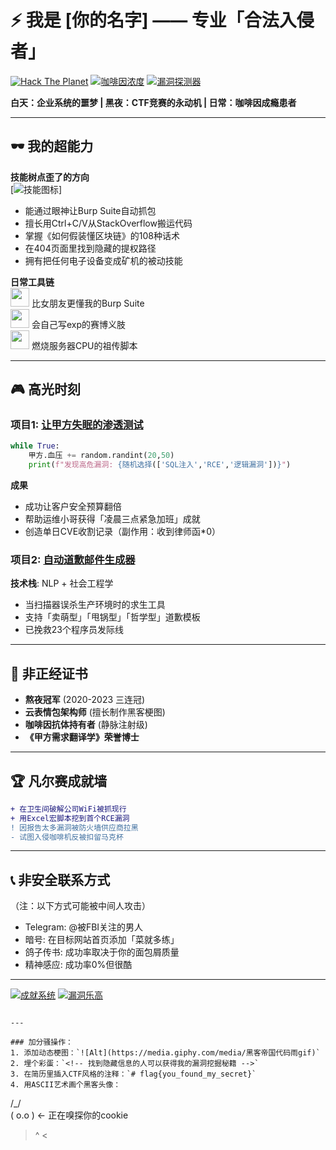# ⚡ 我是 [你的名字] —— 专业「合法入侵者」

[![Hack The Planet](https://img.shields.io/badge/人生信条-Hack_The_Planet-ff69b4)](https://imgflip.com/i/8f4p1q)
[![咖啡因浓度](https://img.shields.io/badge/当前状态-咖啡因过量-critical)](https://www.youtube.com/watch?v=dQw4w9WgXcQ)
[![漏洞探测器](https://img.shields.io/badge/今日已扫描-114514个系统-success)](https://xkcd.com/538/)

**白天：企业系统的噩梦 | 黑夜：CTF竞赛的永动机 | 日常：咖啡因成瘾患者**

---

## 🕶️ 我的超能力

**技能树点歪了的方向**  
[![技能图标](https://skillicons.dev/icons?i=linux,python,bash,aws,docker,raspberrypi&theme=dark&perline=6)]

- 能通过眼神让Burp Suite自动抓包
- 擅长用Ctrl+C/V从StackOverflow搬运代码
- 掌握《如何假装懂区块链》的108种话术
- 在404页面里找到隐藏的提权路径
- 拥有把任何电子设备变成矿机的被动技能

**日常工具链**  
<img src="https://img.icons8.com/emoji/48/000000/alien-monster.png" width="30"> 比女朋友更懂我的Burp Suite  
<img src="https://img.icons8.com/emoji/48/000000/robot.png" width="30"> 会自己写exp的赛博义肢  
<img src="https://img.icons8.com/emoji/48/000000/fire.png" width="30"> 燃烧服务器CPU的祖传脚本  

---

## 🎮 高光时刻

### 项目1: [让甲方失眠的渗透测试](https://example.com)
```python
while True:
    甲方.血压 += random.randint(20,50)
    print(f"发现高危漏洞: {随机选择(['SQL注入','RCE','逻辑漏洞'])}")
```
**成果**  
- 成功让客户安全预算翻倍
- 帮助运维小哥获得「凌晨三点紧急加班」成就
- 创造单日CVE收割记录（副作用：收到律师函*0）

### 项目2: [自动道歉邮件生成器](https://example.com)
**技术栈**: NLP + 社会工程学  
- 当扫描器误杀生产环境时的求生工具
- 支持「卖萌型」「甩锅型」「哲学型」道歉模板
- 已挽救23个程序员发际线

---

## 📜 非正经证书
- **熬夜冠军** (2020-2023 三连冠)
- **云表情包架构师** (擅长制作黑客梗图)
- **咖啡因抗体持有者** (静脉注射级)
- **《甲方需求翻译学》荣誉博士**

---

## 🏆 凡尔赛成就墙
```diff
+ 在卫生间破解公司WiFi被抓现行
+ 用Excel宏脚本挖到首个RCE漏洞
! 因报告太多漏洞被防火墙供应商拉黑
- 试图入侵咖啡机反被扣留马克杯
```

---

## 📞 非安全联系方式
（注：以下方式可能被中间人攻击）
- Telegram: @被FBI关注的男人
- 暗号: 在目标网站首页添加「菜就多练」
- 鸽子传书: 成功率取决于你的面包屑质量
- 精神感应: 成功率0%但很酷

---

[![成就系统](https://github-readme-stats.vercel.app/api?username=你的账号&show_icons=true&theme=merko&hide_title=true&include_all_commits=true&count_private=true)](https://github.com/你的账号)
[![漏洞乐高](https://github-readme-stats.vercel.app/api/pin/?username=你的账号&repo=最酷的项目&theme=dark)](https://github.com/你的账号/最酷的项目)

```

---

### 加分骚操作：
1. 添加动态梗图：`![Alt](https://media.giphy.com/media/黑客帝国代码雨gif)`
2. 埋个彩蛋：`<!-- 找到隐藏信息的人可以获得我的漏洞挖掘秘籍 -->`
3. 在简历里插入CTF风格的注释：`# flag{you_found_my_secret}`
4. 用ASCII艺术画个黑客头像：  
```
  /\_/\
 ( o.o )  ← 正在嗅探你的cookie
  > ^ <
```
